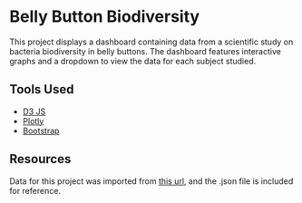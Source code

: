 # Belly Button Biodiversity

This project displays a dashboard containing data from a scientific study on bacteria biodiversity in belly buttons. The dashboard features interactive graphs and a dropdown to view the data for each subject studied.

## Tools Used
- [D3 JS](https://d3js.org/)
- [Plotly](https://plotly.com/javascript/)
- [Bootstrap](https://getbootstrap.com/)

## Resources
Data for this project was imported from [this url](https://2u-data-curriculum-team.s3.amazonaws.com/dataviz-classroom/v1.1/14-Interactive-Web-Visualizations/02-Homework/samples.json), and the .json file is included for reference.